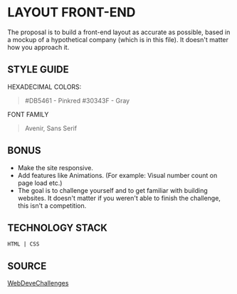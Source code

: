
# LAYOUT FRONT-END

The proposal is to build a front-end layout as accurate as possible, based in a mockup of a hypothetical company (which is in this file). It doesn't matter how you approach it.
  
## STYLE GUIDE

HEXADECIMAL COLORS:

> #DB5461 - Pinkred
> #30343F - Gray

FONT FAMILY

> Avenir, Sans Serif

## BONUS

- Make the site responsive.
- Add features like Animations. (For example: Visual number count on page load etc.)
- The goal is to challenge yourself and to get familiar with building websites. It doesn't matter if you weren't able to finish the challenge, this isn't a competition.

## TECHNOLOGY STACK

`HTML | CSS`
  
## SOURCE

[WebDeveChallenges](https://webdevchallenges.com/)
